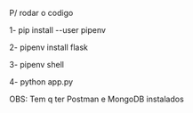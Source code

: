 P/ rodar o codigo 

1- pip install --user pipenv

2- pipenv install flask

3- pipenv shell

4- python app.py

OBS: Tem q ter Postman e MongoDB instalados